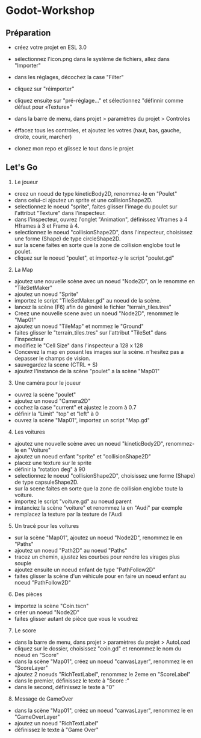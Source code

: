 # Godot-Workshop

## Préparation
- créez votre projet en ESL 3.0
- sélectionnez l'icon.png dans le système de fichiers, allez dans "Importer"
- dans les réglages, décochez la case "Filter"
- cliquez sur "réimporter"
- cliquez ensuite sur "pré-réglage..." et sélectionnez "définnir comme défaut pour «Texture»"

- dans la barre de menu, dans projet > paramètres du projet > Controles
- éffacez tous les controles, et ajoutez les votres (haut, bas, gauche, droite, courir, marcher)

- clonez mon repo et glissez le tout dans le projet
## Let's Go
1. Le joueur
- creez un noeud de type kineticBody2D, renommez-le en "Poulet"
- dans celui-ci ajoutez un sprite et une collisionShape2D.
- selectionnez le noeud "sprite", faites glisser l'image du poulet sur l'attribut "Texture" dans l'inspecteur.
- dans l'inspecteur, ouvrez l'onglet "Animation", définissez Vframes à 4 Hframes à 3 et Frame à 4.
- selectionnez le noeud "collisionShape2D", dans l'inspecteur, choisissez une forme (Shape) de type circleShape2D.
- sur la scene faites en sorte que la zone de collision englobe tout le poulet.
- cliquez sur le noeud "poulet", et importez-y le script "poulet.gd"

2. La Map
- ajoutez une nouvelle scène avec un noeud "Node2D", on le renomme en "TileSetMaker"
- ajoutez un noeud "Sprite"
- importez le script "TileSetMaker.gd" au noeud de la scène.
- lancez la scène (F6) afin de généré le fichier "terrain_tiles.tres"
- Creez une nouvelle scene avec un noeud "Node2D", renommez le "Map01"
- ajoutez un noeud "TileMap" et nommez le "Ground"
- faites glisser le "terrain_tiles.tres" sur l'attribut "TileSet" dans l'inspecteur
- modifiez le "Cell Size" dans l'inspecteur a 128 x 128
- Concevez la map en posant les images sur la scène. n'hesitez pas a depasser le champs de vision.
- sauvegardez la scene (CTRL + S)
- ajoutez l'instance de la scène "poulet" a la scène "Map01"

3. Une caméra pour le joueur
- ouvrez la scène "poulet"
- ajoutez un noeud "Camera2D"
- cochez la case "current" et ajustez le zoom à 0.7
- définir la "Limit" "top" et "left" à 0
- ouvrez la scène "Map01", importez un script "Map.gd"

4. Les voitures
- ajoutez une nouvelle scène avec un noeud "kineticBody2D", renommez-le en "Voiture"
- ajoutez un noeud enfant "sprite" et "collisionShape2D"
- placez une texture sur le sprite
- définir la "rotation deg" à 90
- selectionnez le noeud "collisionShape2D", choisissez une forme (Shape) de type capsuleShape2D.
- sur la scene faites en sorte que la zone de collision englobe toute la voiture.
- importez le script "voiture.gd" au noeud parent
- instanciez la scène "voiture" et renommez la en "Audi" par exemple
- remplacez la texture par la texture de l'Audi


5. Un tracé pour les voitures
- sur la scène "Map01", ajoutez un noeud "Node2D", renommez le en "Paths"
- ajoutez un noeud "Path2D" au noeud "Paths"
- tracez un chemin, ajustez les courbes pour rendre les virages plus souple
- ajoutez ensuite un noeud enfant de type "PathFollow2D"
- faites glisser la scène d'un véhicule pour en faire un noeud enfant au noeud "PathFollow2D"

6. Des pièces
- importez la scène "Coin.tscn"
- créer un noeud "Node2D"
- faites glisser autant de pièce que vous le voudrez

7. Le score
- dans la barre de menu, dans projet > paramètres du projet > AutoLoad
- cliquez sur le dossier, choisissez "coin.gd" et renommez le nom du noeud en "Score"
- dans la scène "Map01", créez un noeud "canvasLayer", renommez le en "ScoreLayer"
- ajoutez 2 noeuds "RichTextLabel", renommez le 2eme en "ScoreLabel"
- dans le premier, définissez le texte à "Score :"
- dans le second, définissez le texte à "0"

8. Message de GameOver
- dans la scène "Map01", créez un noeud "canvasLayer", renommez le en "GameOverLayer"
- ajoutez un noeud "RichTextLabel"
- définissez le texte à "Game Over"
